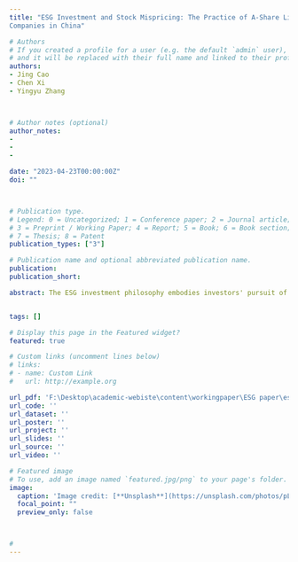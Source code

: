 ```yaml
---
title: "ESG Investment and Stock Mispricing: The Practice of A-Share Listed 
Companies in China"

# Authors
# If you created a profile for a user (e.g. the default `admin` user), write the username (folder name) here 
# and it will be replaced with their full name and linked to their profile.
authors:
- Jing Cao
- Chen Xi
- Yingyu Zhang



# Author notes (optional)
author_notes:
-
- 
-

date: "2023-04-23T00:00:00Z"
doi: ""



# Publication type.
# Legend: 0 = Uncategorized; 1 = Conference paper; 2 = Journal article;
# 3 = Preprint / Working Paper; 4 = Report; 5 = Book; 6 = Book section;
# 7 = Thesis; 8 = Patent
publication_types: ["3"]

# Publication name and optional abbreviated publication name.
publication: 
publication_short: 

abstract: The ESG investment philosophy embodies investors' pursuit of sustainable development and deeply reshapes the capital market landscape. However, there is still a lack of research that systematically examines how ESG investments impact the efficiency of China's capital market. This paper empirically investigates the impact of corporate ESG performance on stock mispricing and underlying mechanisms using data for Shanghai and Shenzhen A-share listed companies from 2017-2021. The result shows that the improvement in corporate ESG performance significantly corrects stock mispricing, but the effect is concentrated on corporates that stock price is overvalued and is not significant for corporates with the undervalued stock price. The instrumental variable (IV) estimation indicates that one standard deviation increase in ESG performance reduces the degree of mispricing by 13.19% and the probability of mispricing by 4.07%. The baseline findings are robust under a series of robustness checks. The mechanism analysis shows that corporate ESG performance raises the attention of both retail and institutional investors, and the reduction of information asymmetry due to information communication contributes to the correction of mispricing. In terms of ESG investment strategy, the popular "negative list screening" strategy in the A-share market hinders the mispricing correction of undervalued stocks, while the influence of the "ESG integration" strategy is not obvious. The asymmetric impact of corporate ESG performance on two types of mispriced stocks is jointly induced by the information communication effect and ESG investment strategies. This paper presents meaningful implications for corporates, investors, and financial regulators, and provides novel insights into the discussion of ESG investment philosophy and capital market efficiency in the new development era.


tags: []

# Display this page in the Featured widget?
featured: true

# Custom links (uncomment lines below)
# links:
# - name: Custom Link
#   url: http://example.org

url_pdf: 'F:\Desktop\academic-webiste\content\workingpaper\ESG paper\esg_and_mispricing.pdf'
url_code: ''
url_dataset: ''
url_poster: ''
url_project: ''
url_slides: ''
url_source: ''
url_video: ''

# Featured image
# To use, add an image named `featured.jpg/png` to your page's folder. 
image:
  caption: 'Image credit: [**Unsplash**](https://unsplash.com/photos/pLCdAaMFLTE)'
  focal_point: ""
  preview_only: false



#
---
```

